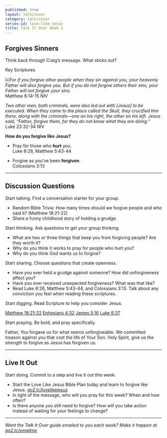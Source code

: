 ```yaml
---
published: true
layout: talkitover
category: talkitover
series-id: love-like-jesus
title: Talk It Over Week 1
---
```


## Forgives Sinners

<p class="lead">Think back through Craig’s message. What sticks out?</p> 

Key Scriptures

￼_For if you forgive other people when they sin against you, your heavenly Father will also forgive you. But if you do not forgive others their sins, your Father will not forgive your sins._  
Matthew 6:14-15 NIV

_Two other men, both criminals, were also led out with [Jesus] to be executed. When they came to the place called the Skull, they crucified him there, along with the criminals—one on his right, the other on his left. Jesus said, “Father, forgive them, for they do not know what they are doing.”_  
Luke 23:32-34 NIV

**How do you forgive like Jesus?**  

* Pray for those who **hurt** you.  
Luke 6:28, Matthew 5:43-44

* Forgive as you’ve been **forgiven**.  
Colossians 3:13

* * *

## Discussion Questions
<p class="lead">Start talking. Find a conversation starter for your group.</p> 

* Random Bible Trivia: How many times should we forgive people and who said it? (Matthew 18:21-22)
* Share a funny childhood story of holding a grudge.

<p class="lead">Start thinking. Ask questions to get your group thinking.</p> 

* What are two or three things that keep you from forgiving people? Are they worth it?
* Why do you think it works to pray for people who hurt you?
* Why do you think God wants us to forgive?
 
<p class="lead">Start sharing. Choose questions that create openness.</p> 

* Have you ever held a grudge against someone? How did unforgiveness affect you?
* Have you ever received unexpected forgiveness? What was that like?
* Read Luke 6:28, Matthew 5:43-44, and Colossians 3:13. Talk about any conviction you feel when reading these scriptures.

<p class="lead">Start digging. Read Scripture to help you consider Jesus.</p> 

[Matthew 18:21-22](https://www.bible.com/bible/111/mat.18.21-22.niv) [Ephesians 4:32](https://www.bible.com/bible/111/eph.4.32.niv) [James 5:16](https://www.bible.com/bible/111/jam.5.16.niv) [Luke 6:37](https://www.bible.com/bible/111/luk.6.37.niv)

<p class="lead">Start praying. Be bold, and pray specifically.</p> 

Father, You forgave us for what seems unforgiveable. We committed treason against you that cost the life of Your Son. Holy Spirit, give us the strength to forgive as Jesus has forgiven us.

* * *

## Live It Out
<p class="lead">Start doing. Commit to a step and live it out this week.</p>

* Start the Love Like Jesus Bible Plan today and learn to forgive like Jesus. [go2.lc/lovelikejesus](https://www.bible.com/reading-plans/2391-love-like-jesus)
* In light of the message, who will you pray for this week? When and how often?
* Is there anyone you still need to forgive? How will you take action instead of waiting for your feelings to change?

* * *

_Want the Talk It Over guide emailed to you each week? Make it happen at [go2.lc/emailme](/talkitover)_
